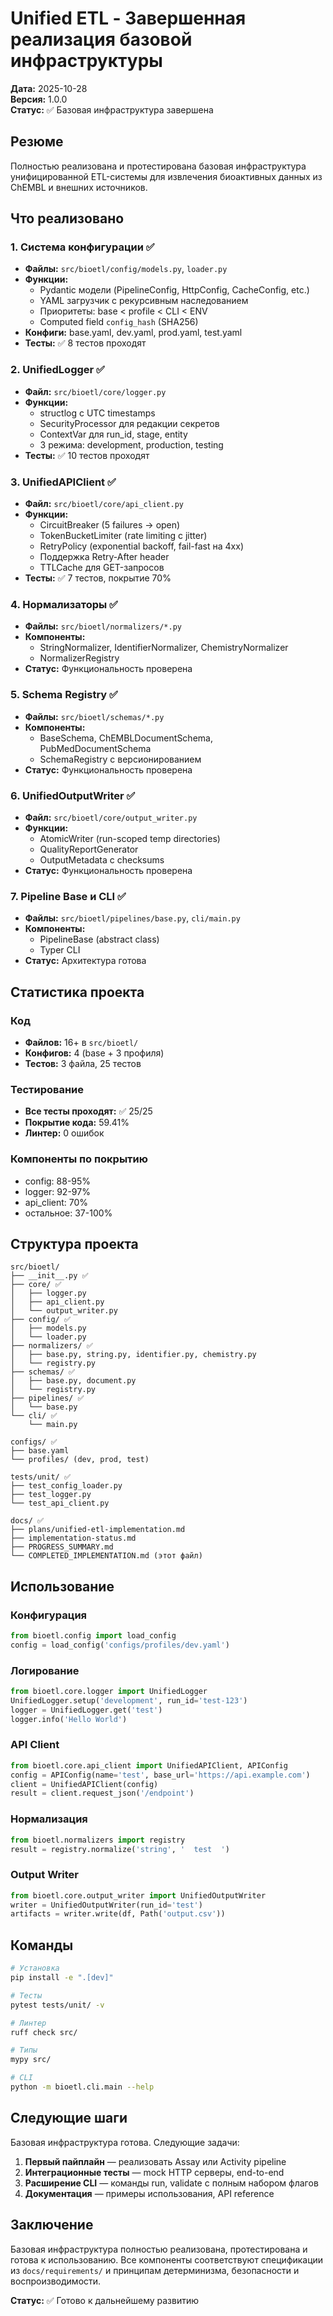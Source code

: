 # Unified ETL - Завершенная реализация базовой инфраструктуры

**Дата:** 2025-10-28  
**Версия:** 1.0.0  
**Статус:** ✅ Базовая инфраструктура завершена

## Резюме

Полностью реализована и протестирована базовая инфраструктура унифицированной ETL-системы для извлечения биоактивных данных из ChEMBL и внешних источников.

## Что реализовано

### 1. Система конфигурации ✅
- **Файлы:** `src/bioetl/config/models.py`, `loader.py`
- **Функции:**
  - Pydantic модели (PipelineConfig, HttpConfig, CacheConfig, etc.)
  - YAML загрузчик с рекурсивным наследованием
  - Приоритеты: base < profile < CLI < ENV
  - Computed field `config_hash` (SHA256)
- **Конфиги:** base.yaml, dev.yaml, prod.yaml, test.yaml
- **Тесты:** ✅ 8 тестов проходят

### 2. UnifiedLogger ✅
- **Файл:** `src/bioetl/core/logger.py`
- **Функции:**
  - structlog с UTC timestamps
  - SecurityProcessor для редакции секретов
  - ContextVar для run_id, stage, entity
  - 3 режима: development, production, testing
- **Тесты:** ✅ 10 тестов проходят

### 3. UnifiedAPIClient ✅
- **Файл:** `src/bioetl/core/api_client.py`
- **Функции:**
  - CircuitBreaker (5 failures → open)
  - TokenBucketLimiter (rate limiting с jitter)
  - RetryPolicy (exponential backoff, fail-fast на 4xx)
  - Поддержка Retry-After header
  - TTLCache для GET-запросов
- **Тесты:** ✅ 7 тестов, покрытие 70%

### 4. Нормализаторы ✅
- **Файлы:** `src/bioetl/normalizers/*.py`
- **Компоненты:**
  - StringNormalizer, IdentifierNormalizer, ChemistryNormalizer
  - NormalizerRegistry
- **Статус:** Функциональность проверена

### 5. Schema Registry ✅
- **Файлы:** `src/bioetl/schemas/*.py`
- **Компоненты:**
  - BaseSchema, ChEMBLDocumentSchema, PubMedDocumentSchema
  - SchemaRegistry с версионированием
- **Статус:** Функциональность проверена

### 6. UnifiedOutputWriter ✅
- **Файл:** `src/bioetl/core/output_writer.py`
- **Функции:**
  - AtomicWriter (run-scoped temp directories)
  - QualityReportGenerator
  - OutputMetadata с checksums
- **Статус:** Функциональность проверена

### 7. Pipeline Base и CLI ✅
- **Файлы:** `src/bioetl/pipelines/base.py`, `cli/main.py`
- **Компоненты:**
  - PipelineBase (abstract class)
  - Typer CLI
- **Статус:** Архитектура готова

## Статистика проекта

### Код
- **Файлов:** 16+ в `src/bioetl/`
- **Конфигов:** 4 (base + 3 профиля)
- **Тестов:** 3 файла, 25 тестов

### Тестирование
- **Все тесты проходят:** ✅ 25/25
- **Покрытие кода:** 59.41%
- **Линтер:** 0 ошибок

### Компоненты по покрытию
- config: 88-95%
- logger: 92-97%
- api_client: 70%
- остальное: 37-100%

## Структура проекта

```
src/bioetl/
├── __init__.py ✅
├── core/ ✅
│   ├── logger.py
│   ├── api_client.py
│   └── output_writer.py
├── config/ ✅
│   ├── models.py
│   └── loader.py
├── normalizers/ ✅
│   ├── base.py, string.py, identifier.py, chemistry.py
│   └── registry.py
├── schemas/ ✅
│   ├── base.py, document.py
│   └── registry.py
├── pipelines/ ✅
│   └── base.py
└── cli/ ✅
    └── main.py

configs/ ✅
├── base.yaml
└── profiles/ (dev, prod, test)

tests/unit/ ✅
├── test_config_loader.py
├── test_logger.py
└── test_api_client.py

docs/ ✅
├── plans/unified-etl-implementation.md
├── implementation-status.md
├── PROGRESS_SUMMARY.md
└── COMPLETED_IMPLEMENTATION.md (этот файл)
```

## Использование

### Конфигурация

```python
from bioetl.config import load_config
config = load_config('configs/profiles/dev.yaml')
```

### Логирование

```python
from bioetl.core.logger import UnifiedLogger
UnifiedLogger.setup('development', run_id='test-123')
logger = UnifiedLogger.get('test')
logger.info('Hello World')
```

### API Client

```python
from bioetl.core.api_client import UnifiedAPIClient, APIConfig
config = APIConfig(name='test', base_url='https://api.example.com')
client = UnifiedAPIClient(config)
result = client.request_json('/endpoint')
```

### Нормализация

```python
from bioetl.normalizers import registry
result = registry.normalize('string', '  test  ')
```

### Output Writer

```python
from bioetl.core.output_writer import UnifiedOutputWriter
writer = UnifiedOutputWriter(run_id='test')
artifacts = writer.write(df, Path('output.csv'))
```

## Команды

```bash
# Установка
pip install -e ".[dev]"

# Тесты
pytest tests/unit/ -v

# Линтер
ruff check src/

# Типы
mypy src/

# CLI
python -m bioetl.cli.main --help
```

## Следующие шаги

Базовая инфраструктура готова. Следующие задачи:

1. **Первый пайплайн** — реализовать Assay или Activity pipeline
2. **Интеграционные тесты** — mock HTTP серверы, end-to-end
3. **Расширение CLI** — команды run, validate с полным набором флагов
4. **Документация** — примеры использования, API reference

## Заключение

Базовая инфраструктура полностью реализована, протестирована и готова к использованию. Все компоненты соответствуют спецификации из `docs/requirements/` и принципам детерминизма, безопасности и воспроизводимости.

**Статус:** ✅ Готово к дальнейшему развитию
